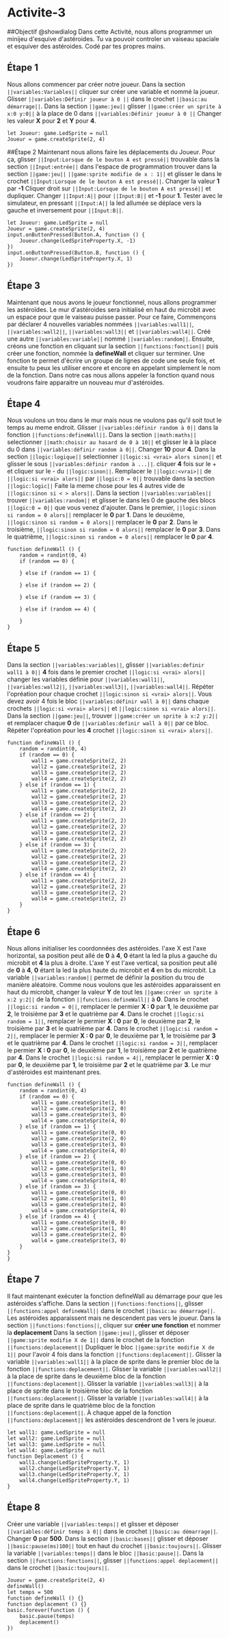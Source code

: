 # Activite-3
##Objectif @showdialog
Dans cette Activité, nous allons programmer un minijeu d'esquive d'astéroides.
Tu va pouvoir controler un vaiseau spaciale et esquiver des astéroides.
Codé par tes propres mains.


## Étape 1
Nous allons commencer par créer notre joueur.
Dans la section ``||variables:Variables||`` cliquer sur créer une variable et nommé la joueur.
Glisser ``||variables:Définir joueur à 0 ||`` dans le crochet ``||basic:au démarrage||``.
Dans la section  ``||game:jeu||`` glisser ``||game:créer un sprite à x:0 y:0||`` à la place de 0 dans ``||variables:Définir joueur à 0 ||``
Changer les valeur **X** pour **2** et **Y** pour **4**.


```blocks
let Joueur: game.LedSprite = null
Joueur = game.createSprite(2, 4)
```


##Étape 2
Maintenant nous allons faire les déplacements du Joueur.
Pour ça, glisser ``||Input:Lorsque de le bouton A est pressé||`` trouvable dans la section ``||Input:entrée||`` dans l'espace de programmation
trouver dans la section ``||game:jeu||`` ``||game:sprite modifie de x : 1||`` et glisser le dans le crochet ``||Input:Lorsque de le bouton A est pressé||``.
Changer la valeur **1** par **-1**
Cliquer droit sur ``||Input:Lorsque de le bouton A est pressé||`` et dupliquer. 
Changer ``||Input:A||`` pour ``||Input:B||`` et **-1** pour **1**.
Tester avec le simulateur, en pressant ``||Input:A||`` la led allumée se déplace vers la gauche et inversement pour ``||Input:B||``.


```blocks
let Joueur: game.LedSprite = null
Joueur = game.createSprite(2, 4)
input.onButtonPressed(Button.A, function () {
    Joueur.change(LedSpriteProperty.X, -1)
})
input.onButtonPressed(Button.B, function () {
    Joueur.change(LedSpriteProperty.X, 1)
})
```


## Étape 3
Maintenant que nous avons le joueur fonctionnel, nous allons programmer les astéroïdes.
Le mur d'astéroides sera initialisé en haut du microbit avec un espace pour que le vaiseau puisse passer.
Pour ce faire, Commençons par déclarer 4 nouvelles variables nommées ``||variables:wall1||``, ``||variables:wall2||``, ``||variables:wall3||`` et ``||variables:wall4||``.
Créé une autre ``||variables:variable||`` nommé ``||variables:random||``.
Ensuite, créons une fonction en cliquant sur la section ``||functions:fonction||`` puis créer une fonction, nommée la **defineWall** et cliquer sur terminer.
Une fonction te permet d'écrire un groupe de lignes de code une seule fois, et ensuite tu peux les utiliser encore et encore en appelant simplement le nom de la fonction.
Dans notre cas nous allons appeler la fonction quand nous voudrons faire apparaitre un nouveau mur d'astéroides. 

## Étape 4 
Nous voulons un trou dans le mur mais nous ne voulons pas qu'il soit tout le temps au meme endroit.
Glisser ``||variables:définir random à 0||`` dans la fonction ``||functions:defineWall||``.
Dans la section ``||math:maths||`` selectionner ``||math:choisir au hasard de 0 à 10||`` et glisser le à la place du 0 dans ``||variables:définir random à 0||``.
Changer **10** pour **4**.
Dans la section ``||logic:logique||`` selectionner ``||logic:si <vrai> alors sinon||`` et glisser le sous ``||variables:définir random à ...||``.
cliquer **4** fois sur le + et cliquer sur le - du ``||logic:sinon||``.
Remplacer le ``||logic:<vrai>||`` de ``||logic:si <vrai> alors||``  par ``||logic:0 = 0||`` trouvable dans la section ``||logic:logic||``
Faite la meme chose pour les 4 autres vide de ``||logic:sinon si < > alors||``.
Dans la section ``||variables:variables||`` trouver ``||variables:random||`` et glisser le dans les 0 de gauche des blocs ``||logic:0 = 0||`` que vous venez d'ajouter.
Dans le premier, ``||logic:sinon si random = 0 alors||`` remplacer le **0** par **1**.
Dans le deuxième, ``||logic:sinon si random = 0 alors||`` remplacer le **0** par **2**.
Dans le troisième, ``||logic:sinon si random = 0 alors||`` remplacer le **0** par **3**.
Dans le quatrième, ``||logic:sinon si random = 0 alors||`` remplacer le **0** par **4**.

```blocks
function defineWall () {
    random = randint(0, 4)
    if (random == 0) {
    	
    } else if (random == 1) {
    	
    } else if (random == 2) {
    	
    } else if (random == 3) {
    	
    } else if (random == 4) {
    	
    }
}
```

## Étape 5
Dans la section ``||variables:variables||``, glisser ``||variables:definir wall1 à 0||`` **4** fois dans le premier crochet ``||logic:si <vrai> alors||``
changer les variables définie pour ``||variables:wall1||``, ``||variables:wall2||``, ``||variables:wall3||``, ``||variables:wall4||``.
Répéter l'opréation pour chaque crochet ``||logic:sinon si <vrai> alors||``.
Vous devez avoir 4 fois le bloc ``||variables:définir wall à 0||`` dans chaque crochets ``||logic:si <vrai> alors||`` et ``||logic:sinon si <vrai> alors||``.
Dans la section ``||game:jeu||``, trouver ``||game:créer un sprite à x:2 y:2||`` et remplacer chaque **0** de ``||variables:definir wall à 0||`` par ce bloc.
Répéter l'opréation pour les **4** crochet ``||logic:sinon si <vrai> alors||``.

```blocks
function defineWall () {
    random = randint(0, 4)
    if (random == 0) {
        wall1 = game.createSprite(2, 2)
        wall2 = game.createSprite(2, 2)
        wall3 = game.createSprite(2, 2)
        wall4 = game.createSprite(2, 2)
    } else if (random == 1) {
        wall1 = game.createSprite(2, 2)
        wall2 = game.createSprite(2, 2)
        wall3 = game.createSprite(2, 2)
        wall4 = game.createSprite(2, 2)
    } else if (random == 2) {
        wall1 = game.createSprite(2, 2)
        wall2 = game.createSprite(2, 2)
        wall3 = game.createSprite(2, 2)
        wall4 = game.createSprite(2, 2)
    } else if (random == 3) {
        wall1 = game.createSprite(2, 2)
        wall2 = game.createSprite(2, 2)
        wall3 = game.createSprite(2, 2)
        wall4 = game.createSprite(2, 2)
    } else if (random == 4) {
        wall1 = game.createSprite(2, 2)
        wall2 = game.createSprite(2, 2)
        wall3 = game.createSprite(2, 2)
        wall4 = game.createSprite(2, 2)
    }
}
```

## Étape 6
Nous allons initialiser les coordonnées des astéroides. l'axe X est l'axe horizontal, sa position peut allé de **0** à **4**, **0** étant la led la plus a gauche du microbit et **4** la plus à droite.
L'axe Y est l'axe vertical, sa position peut allé de **0** à **4**, **0** étant la led la plus haute du microbit et **4** en bs du microbit.
La variable ``||variables:random||`` permet de définir la position du trou de manière aléatoire.
Comme nous voulons que les astéroides apparaissent en haut du microbit, changer la valeur **Y** de tout les ``||game:créer un sprite à x:2 y:2||`` de la fonction ``||functions:defineWall||`` à **0**.
Dans le crochet ``||logic:si random = 0||``, remplacer le permier **X : 0** par **1**, le deuxième par **2**, le troisième par **3** et le quatrième par **4**.
Dans le crochet ``||logic:si random = 1||``, remplacer le permier **X : 0** par **0**, le deuxième par **2**, le troisième par **3** et le quatrième par **4**.
Dans le crochet ``||logic:si random = 2||``, remplacer le permier **X : 0** par **0**, le deuxième par **1**, le troisième par **3** et le quatrième par **4**.
Dans le crochet ``||logic:si random = 3||``, remplacer le permier **X : 0** par **0**, le deuxième par **1**, le troisième par **2** et le quatrième par **4**.
Dans le crochet ``||logic:si random = 4||``, remplacer le permier **X : 0** par **0**, le deuxième par **1**, le troisième par **2** et le quatrième par **3**.
Le mur d'astéroides est maintenant pres. 

```blocks
function defineWall () {
    random = randint(0, 4)
    if (random == 0) {
        wall1 = game.createSprite(1, 0)
        wall2 = game.createSprite(2, 0)
        wall3 = game.createSprite(3, 0)
        wall4 = game.createSprite(4, 0)
    } else if (random == 1) {
        wall1 = game.createSprite(0, 0)
        wall2 = game.createSprite(2, 0)
        wall3 = game.createSprite(3, 0)
        wall4 = game.createSprite(4, 0)
    } else if (random == 2) {
        wall1 = game.createSprite(0, 0)
        wall2 = game.createSprite(1, 0)
        wall3 = game.createSprite(3, 0)
        wall4 = game.createSprite(4, 0)
    } else if (random == 3) {
        wall1 = game.createSprite(0, 0)
        wall2 = game.createSprite(1, 0)
        wall3 = game.createSprite(2, 0)
        wall4 = game.createSprite(4, 0)
    } else if (random == 4) {
        wall1 = game.createSprite(0, 0)
        wall2 = game.createSprite(1, 0)
        wall3 = game.createSprite(2, 0)
        wall4 = game.createSprite(3, 0)
    }
}
}
```

## Étape 7
Il faut maintenant exécuter la fonction defineWall au démarrage pour que les astéroides s'affiche.
Dans la section ``||functions:fonctions||``, glisser ``||functions:appel defineWall||`` dans le crochet ``||basic:au démarrage||``.
Les astéroides apparaissent mais ne descendent pas vers le joueur.
Dans la section ``||functions:fonctions||``, cliquer sur **créer une fonction** et nommer la **deplacement**
Dans la section ``||game:jeu||``, glisser et déposer ``||game:sprite modifie X de 1||`` dans le crochet de la fonction ``||functions:deplacement||``
Dupliquer le bloc ``||game:sprite modifie X de 1||`` pour l'avoir 4 fois dans la fonction ``||functions:deplacement||``.
Glisser la variable ``||variables:wall1||`` à la place de sprite dans le premier bloc de la fonction ``||functions:deplacement||``.
Glisser la variable ``||variables:wall2||`` à la place de sprite dans le deuxième bloc de la fonction ``||functions:deplacement||``.
Glisser la variable ``||variables:wall3||`` à la place de sprite dans le troisième bloc de la fonction ``||functions:deplacement||``.
Glisser la variable ``||variables:wall4||`` à la place de sprite dans le quatrième bloc de la fonction ``||functions:deplacement||``.
À chaque appel de la fonction ``||functions:deplacement||`` les astéroides descendront de 1  vers le joueur.

```blocks
let wall1: game.LedSprite = null
let wall2: game.LedSprite = null
let wall3: game.LedSprite = null
let wall4: game.LedSprite = null
function Deplacement () {
    wall1.change(LedSpriteProperty.Y, 1)
    wall2.change(LedSpriteProperty.Y, 1)
    wall3.change(LedSpriteProperty.Y, 1)
    wall4.change(LedSpriteProperty.Y, 1)
}
```

## Étape 8 
Créer une variable ``||variables:temps||``  et glisser et déposer ``||variables:définir temps à 0||`` dans le crochet ``||basic:au démarrage||``.
Changer **0** par **500**.
Dans la section ``||basic:bases||`` glisser et déposer ``||basic:pause(ms)100||`` tout en haut du crochet ``||basic:toujours||``.
Glisser la variable ``||variables:temps||`` dans le bloc ``||basic:pause||``. 
Dans la section ``||functions:fonctions||``, glisser ``||functions:appel deplacement||`` dans le crochet ``||basic:toujours||``.

```blocks
Joueur = game.createSprite(2, 4)
defineWall()
let temps = 500
function defineWall () {}
function deplacement () {}
basic.forever(function () {
    basic.pause(temps)
    deplacement()
})

```


